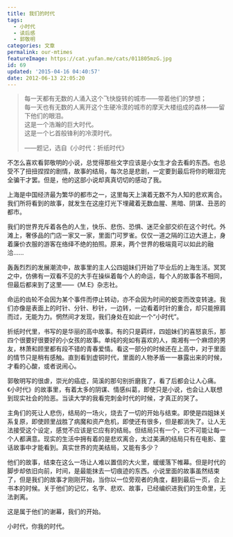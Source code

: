 ```yaml
---
title: 我们的时代
tags:
  - 小时代
  - 读后感
  - 郭敬明
categories: 文章
permalink: our-mtimes
featureImage: https://cat.yufan.me/cats/011805mzG.jpg
id: 69
updated: '2015-04-16 04:40:57'
date: 2012-06-13 22:05:20
---
```


>每一天都有无数的人涌入这个飞快旋转的城市——带着他们的梦想；  
>每一天也有无数的人离开这个生硬冷漠的城市的摩天大楼组成的森林——留下他们的眼泪。  
>这是一个浩瀚的巨大时代。  
>这是一个匕首般锋利的冷漠时代。
>
>——题记，选自《小时代：折纸时代》

不怎么喜欢看郭敬明的小说，总觉得那些文字应该是小女生才会去看的东西。也总受不了扭扭捏捏的剧情，故事的结局，每次总是悲剧，一定要到最后将你的眼泪完全骗干才罢。但是，他的这部小说却真真切切的感动了我。

上海是中国经济最为繁华的都市之一，这里每天上演着无数不为人知的悲欢离合。我们所将看到的故事，就发生在这座灯光下埋藏着无数血腥、黑暗、阴谋、丑恶的都市。

<!--more-->

我们的世界充斥着各色的人生，快乐、悲伤、恐惧、迷茫全部交织在这个时代。外滩上，奢侈品的门店一家又一家，里面门可罗雀。仅仅一道之隔的江边大道上，身着廉价衣服的游客在络绎不绝的拍照。原来，两个世界的极端竟可以如此的融洽……

轰轰烈烈的发展潮流中，故事里的主人公四姐妹们开始了毕业后的上海生活。冥冥之中，仿佛有一双看不见的大手在操纵着每个人的命运，每个人的故事各不相同，但最后都来到了这里——《M.E》杂志社。

命运的齿轮不会因为某个事件而停止转动，亦不会因为时间的蜕变而改变转速。我们亦像是表面上的时针、分针、秒针，一边转，一边看着时针的重合，却只能擦肩而过，无能为力。惘然间才发现，我们身处在如此一个“小时代”。

折纸时代里，书写的是华丽的高中故事。有的只是羁绊，四姐妹们的喜怒哀乐，那四个很要好很要好的小女孩的故事。单纯的宛如有喜欢的人，南湘有一个麻烦的男友，林萧和顾里都有段不错的青春爱情。看这一部分的时候还在上高中，对于里面的情节只是稍有感触。直到看到虚铜时代，里面的人物矛盾一一暴露出来的时候，才看的心酸，或者说闹心。

郭敬明写的很虐，崇光的癌症，简溪的那句别折磨我了，看了后都会让人心痛。《小时代》的故事里，有着太多的阴谋、情感纠葛，即使只是小说，也会让人联想到现实社会的险恶。当读大学的我看完刺金时代的时候，才真正的哭了。

主角们的死让人悲伤，结局的一场火，烧去了一切的开始与结束。即使是四姐妹关系复原，即使顾里战胜了病魔和资产危机，即使还有很多，但是都消失了。让人无法接受这个设定，感觉不应该是它应有的结局。但结局只有一个，它不可能让每一个人都满意。现实的生活中拥有着的是悲欢离合，太过美满的结局只有在电影、童话故事中才能看到。真实世界的完美结局，又能有多少？

他们的故事，结束在这么一场让人难以置信的大火里，缓缓落下帷幕。但是时代的脚步却依旧向前，时间，是最能抹去一切痕迹的东西。小说里面的故事虽然结束了，但是我们的故事才刚刚开始，当你以一位旁观者的角度，翻到最后一页，合上书本的时候。关于他们的记忆，名字、悲欢、故事，已经编织进我们的生命里，无法剥离。

这是属于他们的谢幕，我们的开始。

小时代，你我的时代。
